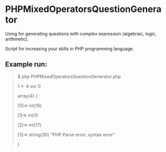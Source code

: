 PHPMixedOperatorsQuestionGenerator
==================================

Using for generating questions with complex expression (algebraic, logic,  arithmetic).

Script for increasing your skills in PHP programming language.


Example run:
------------

> $ php PHPMixedOperatorsQuestionGenerator.php 
> 
> 1 <- 4 xor 0
>
> array(4) {
> 
>   [0]=>
>   int(16)
> 
>   [1]=>
>   int(1)
> 
>   [2]=>
>   int(17)
> 
>   [3]=>
>   string(30) "PHP Parse error:  syntax error"
>
> }
> 

